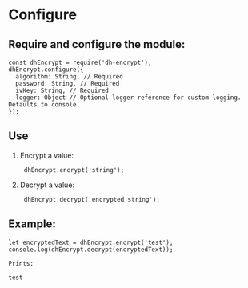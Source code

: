 Configure
================

Require and configure the module:
---------------------------------

    const dhEncrypt = require('dh-encrypt');
    dhEncrypt.configure({
      algorithm: String, // Required
      password: String, // Required
      ivKey: String, // Required
      logger: Object // Optional logger reference for custom logging. Defaults to console.
    });

Use
----

1) Encrypt a value:

        dhEncrypt.encrypt('string');
    
2) Decrypt a value: 

        dhEncrypt.decrypt('encrypted string');
    
## Example:

    let encryptedText = dhEncrypt.encrypt('test');
    console.log(dhEncrypt.decrypt(encryptedText));
    
    Prints:
    
    test
